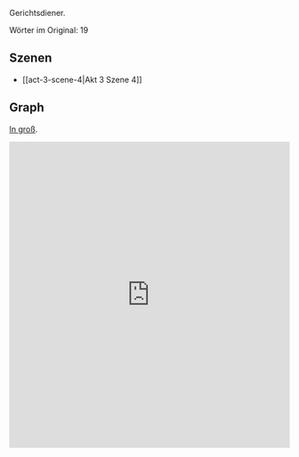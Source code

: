 Gerichtsdiener.

Wörter im Original: 19

## Szenen
- [[act-3-scene-4|Akt 3 Szene 4]]

## Graph
[In groß](https://catchears.github.io/was-ihr-wollt-graphs/characters/Zweiter%20Gerichtsdiener-dark).
<iframe src="https://catchears.github.io/was-ihr-wollt-graphs/characters/Zweiter%20Gerichtsdiener-dark" width=100% height=550 style="border: 0;"></iframe>